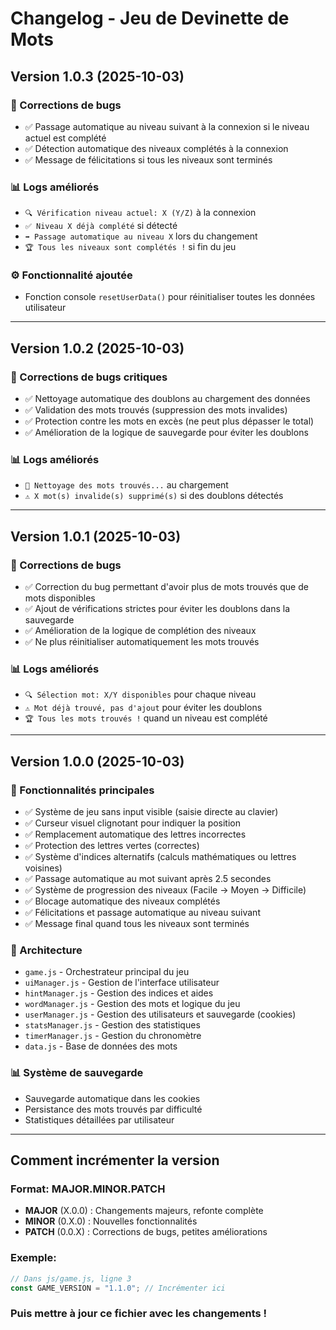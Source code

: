 # Changelog - Jeu de Devinette de Mots

## Version 1.0.3 (2025-10-03)

### 🐛 Corrections de bugs

- ✅ Passage automatique au niveau suivant à la connexion si le niveau actuel est complété
- ✅ Détection automatique des niveaux complétés à la connexion
- ✅ Message de félicitations si tous les niveaux sont terminés

### 📊 Logs améliorés

- `🔍 Vérification niveau actuel: X (Y/Z)` à la connexion
- `✅ Niveau X déjà complété` si détecté
- `➡️ Passage automatique au niveau X` lors du changement
- `🏆 Tous les niveaux sont complétés !` si fin du jeu

### ⚙️ Fonctionnalité ajoutée

- Fonction console `resetUserData()` pour réinitialiser toutes les données utilisateur

---

## Version 1.0.2 (2025-10-03)

### 🐛 Corrections de bugs critiques

- ✅ Nettoyage automatique des doublons au chargement des données
- ✅ Validation des mots trouvés (suppression des mots invalides)
- ✅ Protection contre les mots en excès (ne peut plus dépasser le total)
- ✅ Amélioration de la logique de sauvegarde pour éviter les doublons

### 📊 Logs améliorés

- `🧹 Nettoyage des mots trouvés...` au chargement
- `⚠️ X mot(s) invalide(s) supprimé(s)` si des doublons détectés

---

## Version 1.0.1 (2025-10-03)

### 🐛 Corrections de bugs

- ✅ Correction du bug permettant d'avoir plus de mots trouvés que de mots disponibles
- ✅ Ajout de vérifications strictes pour éviter les doublons dans la sauvegarde
- ✅ Amélioration de la logique de complétion des niveaux
- ✅ Ne plus réinitialiser automatiquement les mots trouvés

### 📊 Logs améliorés

- `🔍 Sélection mot: X/Y disponibles` pour chaque niveau
- `⚠️ Mot déjà trouvé, pas d'ajout` pour éviter les doublons
- `🏆 Tous les mots trouvés !` quand un niveau est complété

---

## Version 1.0.0 (2025-10-03)

### 🎯 Fonctionnalités principales

- ✅ Système de jeu sans input visible (saisie directe au clavier)
- ✅ Curseur visuel clignotant pour indiquer la position
- ✅ Remplacement automatique des lettres incorrectes
- ✅ Protection des lettres vertes (correctes)
- ✅ Système d'indices alternatifs (calculs mathématiques ou lettres voisines)
- ✅ Passage automatique au mot suivant après 2.5 secondes
- ✅ Système de progression des niveaux (Facile → Moyen → Difficile)
- ✅ Blocage automatique des niveaux complétés
- ✅ Félicitations et passage automatique au niveau suivant
- ✅ Message final quand tous les niveaux sont terminés

### 🔧 Architecture

- `game.js` - Orchestrateur principal du jeu
- `uiManager.js` - Gestion de l'interface utilisateur
- `hintManager.js` - Gestion des indices et aides
- `wordManager.js` - Gestion des mots et logique du jeu
- `userManager.js` - Gestion des utilisateurs et sauvegarde (cookies)
- `statsManager.js` - Gestion des statistiques
- `timerManager.js` - Gestion du chronomètre
- `data.js` - Base de données des mots

### 📊 Système de sauvegarde

- Sauvegarde automatique dans les cookies
- Persistance des mots trouvés par difficulté
- Statistiques détaillées par utilisateur

---

## Comment incrémenter la version

### Format: MAJOR.MINOR.PATCH

- **MAJOR** (X.0.0) : Changements majeurs, refonte complète
- **MINOR** (0.X.0) : Nouvelles fonctionnalités
- **PATCH** (0.0.X) : Corrections de bugs, petites améliorations

### Exemple:

```javascript
// Dans js/game.js, ligne 3
const GAME_VERSION = "1.1.0"; // Incrémenter ici
```

### Puis mettre à jour ce fichier avec les changements !
